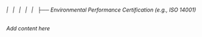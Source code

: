 ###### |   |   |   |   |   ├── Environmental Performance Certification (e.g., ISO 14001)

*Add content here*